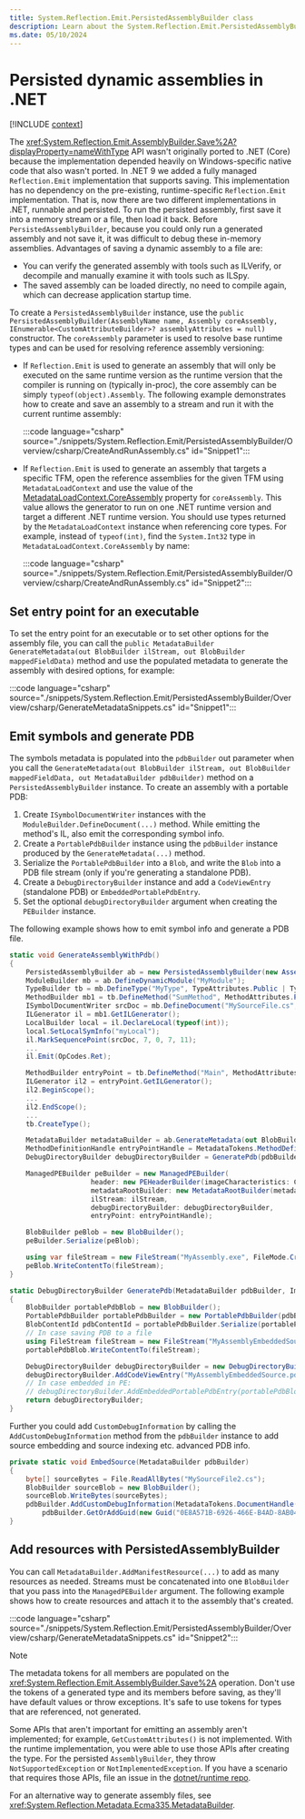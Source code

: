 ```yaml
---
title: System.Reflection.Emit.PersistedAssemblyBuilder class
description: Learn about the System.Reflection.Emit.PersistedAssemblyBuilder class.
ms.date: 05/10/2024
---
```

# Persisted dynamic assemblies in .NET

[!INCLUDE [context](includes/context.md)]

The <xref:System.Reflection.Emit.AssemblyBuilder.Save%2A?displayProperty=nameWithType> API wasn't originally ported to .NET (Core) because the implementation depended heavily on Windows-specific native code that also wasn't ported. In .NET 9 we added a fully managed `Reflection.Emit` implementation that supports saving. This implementation has no dependency on the pre-existing, runtime-specific `Reflection.Emit` implementation. That is, now there are two different implementations in .NET, runnable and persisted. To run the persisted assembly, first save it into a memory stream or a file, then load it back. Before `PersistedAssemblyBuilder`, because you could only run a generated assembly and not save it, it was difficult to debug these in-memory assemblies. Advantages of saving a dynamic assembly to a file are:

- You can verify the generated assembly with tools such as ILVerify, or decompile and manually examine it with tools such as ILSpy.
- The saved assembly can be loaded directly, no need to compile again, which can decrease application startup time.

To create a `PersistedAssemblyBuilder` instance, use the `public PersistedAssemblyBuilder(AssemblyName name, Assembly coreAssembly, IEnumerable<CustomAttributeBuilder>? assemblyAttributes = null)` constructor. The `coreAssembly` parameter is used to resolve base runtime types and can be used for resolving reference assembly versioning:

- If `Reflection.Emit` is used to generate an assembly that will only be executed on the same runtime version as the runtime version that the compiler is running on (typically in-proc), the core assembly can be simply `typeof(object).Assembly`. The following example demonstrates how to create and save an assembly to a stream and run it with the current runtime assembly:

  :::code language="csharp" source="./snippets/System.Reflection.Emit/PersistedAssemblyBuilder/Overview/csharp/CreateAndRunAssembly.cs" id="Snippet1":::

- If `Reflection.Emit` is used to generate an assembly that targets a specific TFM, open the reference assemblies for the given TFM using `MetadataLoadContext` and use the value of the [MetadataLoadContext.CoreAssembly](xref:System.Reflection.MetadataLoadContext.CoreAssembly) property for `coreAssembly`. This value allows the generator to run on one .NET runtime version and target a different .NET runtime version. You should use types returned by the `MetadataLoadContext` instance when referencing core types. For example, instead of `typeof(int)`, find the `System.Int32` type in `MetadataLoadContext.CoreAssembly` by name:

  :::code language="csharp" source="./snippets/System.Reflection.Emit/PersistedAssemblyBuilder/Overview/csharp/CreateAndRunAssembly.cs" id="Snippet2":::

## Set entry point for an executable

To set the entry point for an executable or to set other options for the assembly file, you can call the `public MetadataBuilder GenerateMetadata(out BlobBuilder ilStream, out BlobBuilder mappedFieldData)` method and use the populated metadata to generate the assembly with desired options, for example:

:::code language="csharp" source="./snippets/System.Reflection.Emit/PersistedAssemblyBuilder/Overview/csharp/GenerateMetadataSnippets.cs" id="Snippet1":::

## Emit symbols and generate PDB

The symbols metadata is populated into the `pdbBuilder` out parameter when you call the `GenerateMetadata(out BlobBuilder ilStream, out BlobBuilder mappedFieldData, out MetadataBuilder pdbBuilder)` method on a `PersistedAssemblyBuilder` instance. To create an assembly with a portable PDB:

1. Create `ISymbolDocumentWriter` instances with the `ModuleBuilder.DefineDocument(...)` method. While emitting the method's IL, also emit the corresponding symbol info.
2. Create a `PortablePdbBuilder` instance using the `pdbBuilder` instance produced by the `GenerateMetadata(...)` method.
3. Serialize the `PortablePdbBuilder` into a `Blob`, and write the `Blob` into a PDB file stream (only if you're generating a standalone PDB).
4. Create a `DebugDirectoryBuilder` instance and add a `CodeViewEntry` (standalone PDB) or `EmbeddedPortablePdbEntry`.
5. Set the optional `debugDirectoryBuilder` argument when creating the `PEBuilder` instance.

The following example shows how to emit symbol info and generate a PDB file.

```csharp
static void GenerateAssemblyWithPdb()
{
    PersistedAssemblyBuilder ab = new PersistedAssemblyBuilder(new AssemblyName("MyAssembly"), typeof(object).Assembly);
    ModuleBuilder mb = ab.DefineDynamicModule("MyModule");
    TypeBuilder tb = mb.DefineType("MyType", TypeAttributes.Public | TypeAttributes.Class);
    MethodBuilder mb1 = tb.DefineMethod("SumMethod", MethodAttributes.Public | MethodAttributes.Static, typeof(int), [typeof(int), typeof(int)]);
    ISymbolDocumentWriter srcDoc = mb.DefineDocument("MySourceFile.cs", SymLanguageType.CSharp);
    ILGenerator il = mb1.GetILGenerator();
    LocalBuilder local = il.DeclareLocal(typeof(int));
    local.SetLocalSymInfo("myLocal");
    il.MarkSequencePoint(srcDoc, 7, 0, 7, 11);
    ...
    il.Emit(OpCodes.Ret);

    MethodBuilder entryPoint = tb.DefineMethod("Main", MethodAttributes.HideBySig | MethodAttributes.Public | MethodAttributes.Static);
    ILGenerator il2 = entryPoint.GetILGenerator();
    il2.BeginScope();
    ...
    il2.EndScope();
    ...
    tb.CreateType();

    MetadataBuilder metadataBuilder = ab.GenerateMetadata(out BlobBuilder ilStream, out _, out MetadataBuilder pdbBuilder);
    MethodDefinitionHandle entryPointHandle = MetadataTokens.MethodDefinitionHandle(entryPoint.MetadataToken);
    DebugDirectoryBuilder debugDirectoryBuilder = GeneratePdb(pdbBuilder, metadataBuilder.GetRowCounts(), entryPointHandle);

    ManagedPEBuilder peBuilder = new ManagedPEBuilder(
                    header: new PEHeaderBuilder(imageCharacteristics: Characteristics.ExecutableImage, subsystem: Subsystem.WindowsCui),
                    metadataRootBuilder: new MetadataRootBuilder(metadataBuilder),
                    ilStream: ilStream,
                    debugDirectoryBuilder: debugDirectoryBuilder,
                    entryPoint: entryPointHandle);

    BlobBuilder peBlob = new BlobBuilder();
    peBuilder.Serialize(peBlob);

    using var fileStream = new FileStream("MyAssembly.exe", FileMode.Create, FileAccess.Write);
    peBlob.WriteContentTo(fileStream);
}

static DebugDirectoryBuilder GeneratePdb(MetadataBuilder pdbBuilder, ImmutableArray<int> rowCounts, MethodDefinitionHandle entryPointHandle)
{
    BlobBuilder portablePdbBlob = new BlobBuilder();
    PortablePdbBuilder portablePdbBuilder = new PortablePdbBuilder(pdbBuilder, rowCounts, entryPointHandle);
    BlobContentId pdbContentId = portablePdbBuilder.Serialize(portablePdbBlob);
    // In case saving PDB to a file
    using FileStream fileStream = new FileStream("MyAssemblyEmbeddedSource.pdb", FileMode.Create, FileAccess.Write);
    portablePdbBlob.WriteContentTo(fileStream);

    DebugDirectoryBuilder debugDirectoryBuilder = new DebugDirectoryBuilder();
    debugDirectoryBuilder.AddCodeViewEntry("MyAssemblyEmbeddedSource.pdb", pdbContentId, portablePdbBuilder.FormatVersion);
    // In case embedded in PE:
    // debugDirectoryBuilder.AddEmbeddedPortablePdbEntry(portablePdbBlob, portablePdbBuilder.FormatVersion);
    return debugDirectoryBuilder;
}
```

Further you could add `CustomDebugInformation` by calling the `AddCustomDebugInformation` method from the `pdbBuilder` instance to add source embedding and source indexing etc. advanced PDB info.

```csharp
private static void EmbedSource(MetadataBuilder pdbBuilder)
{
    byte[] sourceBytes = File.ReadAllBytes("MySourceFile2.cs");
    BlobBuilder sourceBlob = new BlobBuilder();
    sourceBlob.WriteBytes(sourceBytes);
    pdbBuilder.AddCustomDebugInformation(MetadataTokens.DocumentHandle(1),
        pdbBuilder.GetOrAddGuid(new Guid("0E8A571B-6926-466E-B4AD-8AB04611F5FE")), pdbBuilder.GetOrAddBlob(sourceBlob));
}
```

## Add resources with PersistedAssemblyBuilder

You can call `MetadataBuilder.AddManifestResource(...)` to add as many resources as needed. Streams must be concatenated into one `BlobBuilder` that you pass into the `ManagedPEBuilder` argument.
The following example shows how to create resources and attach it to the assembly that's created.

:::code language="csharp" source="./snippets/System.Reflection.Emit/PersistedAssemblyBuilder/Overview/csharp/GenerateMetadataSnippets.cs" id="Snippet2":::

> [!NOTE]
> The metadata tokens for all members are populated on the <xref:System.Reflection.Emit.AssemblyBuilder.Save%2A> operation. Don't use the tokens of a generated type and its members before saving, as they'll have default values or throw exceptions. It's safe to use tokens for types that are referenced, not generated.
>
> Some APIs that aren't important for emitting an assembly aren't implemented; for example, `GetCustomAttributes()` is not implemented. With the runtime implementation, you were able to use those APIs after creating the type. For the persisted `AssemblyBuilder`, they throw `NotSupportedException` or `NotImplementedException`. If you have a scenario that requires those APIs, file an issue in the [dotnet/runtime repo](https://github.com/dotnet/runtime).

For an alternative way to generate assembly files, see <xref:System.Reflection.Metadata.Ecma335.MetadataBuilder>.
